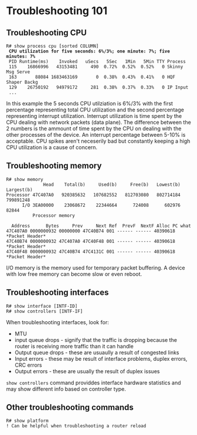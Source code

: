 # Troubleshooting 101

## Troubleshooting CPU

<pre><code>R# show process cpu [sorted COLUMN]
<strong> CPU utilization for five seconds: 6%/3%; one minute: 7%; five minutes: 7%  
</strong> PID Runtime(ms)    Invoked   uSecs   5Sec   1Min   5Min TTY Process   
 115    16866996   43153481     490  0.72%  0.52%  0.52%   0 Skinny Msg Serve   
 163       88084 1683463169       0  0.38%  0.43%  0.41%   0 HQF Shaper Backg   
 129    26750192   94979172     281  0.38%  0.37%  0.33%   0 IP Input        
 ...</code></pre>

In this example the 5 seconds CPU utilziation is 6%/3% with the first percentage representing total CPU utilization and the second percentage representing interrupt utilization. Interrupt utilization is time spent by the CPU dealing with network packets (data plane). The difference between the 2 numbers is the ammount of time spent by the CPU on dealing with the other processes of the device. An interrupt percentage between 5-10% is acceptable. CPU spikes aren't neceserily bad but constantly keeping a high CPU utilization is a cause of concern.

## Troubleshooting memory

```
R# show memory
              Head    Total(b)     Used(b)     Free(b)   Lowest(b)  Largest(b) 
Processor 47C407A0   920385632   107682552   812703080   802714184   799891248
      I/O 3EA00000    23068672    22344664      724008      602976       82844
          Processor memory

  Address      Bytes     Prev     Next Ref  PrevF  NextF Alloc PC what 
47C407A0 0000000932 00000000 47C40B74 001 ------ ------ 40390618 *Packet Header* 
47C40B74 0000000932 47C407A0 47C40F48 001 ------ ------ 40390618 *Packet Header* 
47C40F48 0000000932 47C40B74 47C4131C 001 ------ ------ 40390618 *Packet Header* 
```

I/O memory is the memory used for temporary packet buffering. A device with low free memory can become slow or even reboot.

## Troubleshooting interfaces

```
R# show interface [INTF-ID]
R# show controllers [INTF-IF]
```

When troubleshooting interfaces, look for:

* MTU
* input queue drops - signify that the traffic is dropping because the router is receiving more traffic than it can handle
* Output queue drops - these are usuaully a result of congested links
* Input errors - these may be result of interface problems, duplex errors, CRC errors
* Output errors - these are usually the result of duplex issues

`show controllers` command providdes interface hardware statistics and may show different info based on controller type.

## Other troubleshooting commands

```
R# show platform
! Can be helpful when troubleshooting a router reload
```


